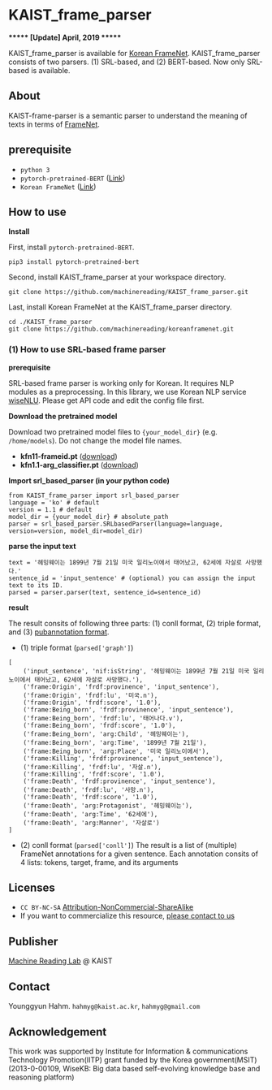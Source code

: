 # KAIST_frame_parser
**\*\*\*\*\* \[Update\] April, 2019  \*\*\*\*\***

KAIST_frame_parser is available for [Korean FrameNet](https://github.com/machinereading/koreanframenet).
KAIST_frame_parser consists of two parsers. (1) SRL-based, and (2) BERT-based. Now only SRL-based is available.

## About
KAIST-frame-parser is a semantic parser to understand the meaning of texts in terms of [FrameNet](https://framenet.icsi.berkeley.edu/fndrupal/). 


## prerequisite
* `python 3`
* `pytorch-pretrained-BERT` ([Link](https://github.com/huggingface/pytorch-pretrained-BERT))
* `Korean FrameNet` ([Link](https://github.com/machinereading/koreanframenet))

## How to use
**Install**

First, install `pytorch-pretrained-BERT`.
```
pip3 install pytorch-pretrained-bert
```
Second, install KAIST_frame_parser at your workspace directory.
```
git clone https://github.com/machinereading/KAIST_frame_parser.git
```
Last, install Korean FrameNet at the KAIST_frame_parser directory.
```
cd ./KAIST_frame_parser
git clone https://github.com/machinereading/koreanframenet.git
```

### (1) How to use SRL-based frame parser
**prerequisite**

SRL-based frame parser is working only for Korean. It requires NLP modules as a preprocessing. In this library, we use Korean NLP service [wiseNLU](http://aiopen.etri.re.kr/guide_wiseNLU.php). Please get API code and edit the config file first. 

**Download the pretrained model**

Download two pretrained model files to `{your_model_dir}` (e.g. `/home/models`). Do not change the model file names.
* **kfn11-frameid.pt** ([download](https://drive.google.com/open?id=1fgmUU9trekwP-fBc7pz62n0lgJH9P4eJ))
* **kfn1.1-arg_classifier.pt** ([download](https://drive.google.com/open?id=1jZEvrmQEvRwDDS3wDZ4pqHbyhqoJ99Wy))

**Import srl_based_parser (in your python code)**
```
from KAIST_frame_parser import srl_based_parser
language = 'ko' # default
version = 1.1 # default
model_dir = {your_model_dir} # absolute_path
parser = srl_based_parser.SRLbasedParser(language=language, version=version, model_dir=model_dir)
```

**parse the input text**
```
text = '헤밍웨이는 1899년 7월 21일 미국 일리노이에서 태어났고, 62세에 자살로 사망했다.'
sentence_id = 'input_sentence' # (optional) you can assign the input text to its ID.
parsed = parser.parser(text, sentence_id=sentence_id)
```

**result**

The result consits of following three parts: (1) conll format, (2) triple format, and (3) [pubannotation format](https://textae.pubannotation.org/). 

* (1) triple format (`parsed['graph']`)
```
[
    ('input_sentence', 'nif:isString', '헤밍웨이는 1899년 7월 21일 미국 일리노이에서 태어났고, 62세에 자살로 사망했다.'),
    ('frame:Origin', 'frdf:provinence', 'input_sentence'),
    ('frame:Origin', 'frdf:lu', '미국.n'),
    ('frame:Origin', 'frdf:score', '1.0'),
    ('frame:Being_born', 'frdf:provinence', 'input_sentence'),
    ('frame:Being_born', 'frdf:lu', '태어나다.v'),
    ('frame:Being_born', 'frdf:score', '1.0'),
    ('frame:Being_born', 'arg:Child', '헤밍웨이는'),
    ('frame:Being_born', 'arg:Time', '1899년 7월 21일'),
    ('frame:Being_born', 'arg:Place', '미국 일리노이에서'),
    ('frame:Killing', 'frdf:provinence', 'input_sentence'),
    ('frame:Killing', 'frdf:lu', '자살.n'),
    ('frame:Killing', 'frdf:score', '1.0'),
    ('frame:Death', 'frdf:provinence', 'input_sentence'),
    ('frame:Death', 'frdf:lu', '사망.n'),
    ('frame:Death', 'frdf:score', '1.0'),
    ('frame:Death', 'arg:Protagonist', '헤밍웨이는'),
    ('frame:Death', 'arg:Time', '62세에'),
    ('frame:Death', 'arg:Manner', '자살로')
]
```
* (2) conll format (`parsed['conll']`)
The result is a list of (multiple) FrameNet annotations for a given sentence. 
Each annotation consits of 4 lists:  tokens, target, frame, and its arguments




## Licenses
* `CC BY-NC-SA` [Attribution-NonCommercial-ShareAlike](https://creativecommons.org/licenses/by-nc-sa/2.0/)
* If you want to commercialize this resource, [please contact to us](http://mrlab.kaist.ac.kr/contact)

## Publisher
[Machine Reading Lab](http://mrlab.kaist.ac.kr/) @ KAIST

## Contact
Younggyun Hahm. `hahmyg@kaist.ac.kr`, `hahmyg@gmail.com`

## Acknowledgement
This work was supported by Institute for Information & communications Technology Promotion(IITP) grant funded by the Korea government(MSIT) (2013-0-00109, WiseKB: Big data based self-evolving knowledge base and reasoning platform)
